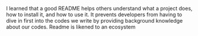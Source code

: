 I learned that a good README helps others understand what a project does, how to install it, and how to use it.
It prevents developers from having to dive in first into the codes we write by providing background knowledge about our codes.
Readme is likened to an ecosystem